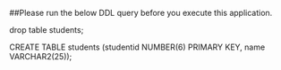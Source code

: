 ##Please run the below DDL query before you execute this application.  

 drop table students;


CREATE TABLE students
(studentid NUMBER(6) PRIMARY KEY,
name VARCHAR2(25));
